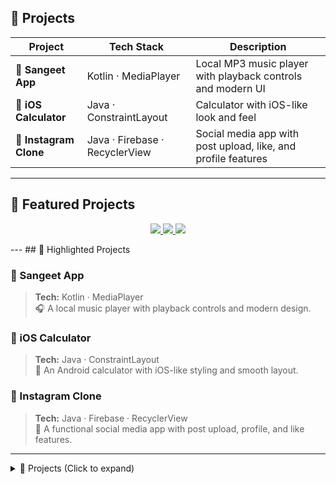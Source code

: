 ## 🚀 Projects

| Project | Tech Stack | Description |
|--------|------------|-------------|
| 🎵 **Sangeet App** | Kotlin · MediaPlayer | Local MP3 music player with playback controls and modern UI |
| 🔢 **iOS Calculator** | Java · ConstraintLayout | Calculator with iOS-like look and feel |
| 📸 **Instagram Clone** | Java · Firebase · RecyclerView | Social media app with post upload, like, and profile features |
----
## 🚀 Featured Projects

<p align="center">
  <a href="https://github.com/madhavgadge01/SangeetApp">
    <img src="https://img.shields.io/badge/SangeetApp-Kotlin-blue?style=for-the-badge&logo=kotlin" />
  </a>
  <a href="https://github.com/madhavgadge01/iOSCalculator">
    <img src="https://img.shields.io/badge/iOSCalculator-Java-orange?style=for-the-badge&logo=java" />
  </a>
  <a href="https://github.com/madhavgadge01/InstagramClone">
    <img src="https://img.shields.io/badge/InstagramClone-Java%2BFirebase-critical?style=for-the-badge&logo=android" />
  </a>
</p>
---
## 🚀 Highlighted Projects

### 🎵 Sangeet App
> **Tech:** Kotlin · MediaPlayer  
🎧 A local music player with playback controls and modern design.  

### 🔢 iOS Calculator
> **Tech:** Java · ConstraintLayout  
🧮 An Android calculator with iOS-like styling and smooth layout.  

### 📸 Instagram Clone
> **Tech:** Java · Firebase · RecyclerView  
📱 A functional social media app with post upload, profile, and like features.
---
<details>
  <summary>🚀 Projects (Click to expand)</summary>

| Project | Tech Stack | Description |
|--------|------------|-------------|
| 🎵 **Sangeet App** | Kotlin · MediaPlayer | Local MP3 player with modern UI |
| 🔢 **iOS Calculator** | Java · ConstraintLayout | iOS-style Android calculator |
| 📸 **Instagram Clone** | Java · Firebase | Functional Instagram-like app |
</details>
